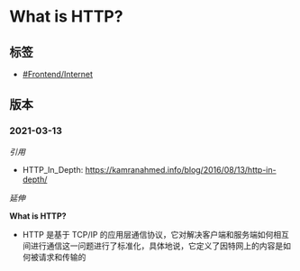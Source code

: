 # What is HTTP?

## 标签

- [#Frontend/Internet](#)

## 版本

### 2021-03-13

*引用*

- HTTP_In_Depth: https://kamranahmed.info/blog/2016/08/13/http-in-depth/

*延伸*

**What is HTTP?**

- HTTP 是基于 TCP/IP 的应用层通信协议，它对解决客户端和服务端如何相互间进行通信这一问题进行了标准化，具体地说，它定义了因特网上的内容是如何被请求和传输的